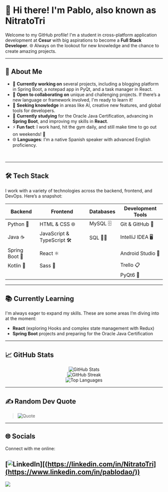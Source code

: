 # 👋 Hi there! I'm Pablo, also known as NitratoTri

Welcome to my GitHub profile! I'm a student in cross-platform application development at **Cesur** with big aspirations to become a **Full Stack Developer**. 🌐 Always on the lookout for new knowledge and the chance to create amazing projects.

---

## 💫 About Me

- 🔭 **Currently working on** several projects, including a blogging platform in Spring Boot, a notepad app in PyQt, and a task manager in React.
- 👯 **Open to collaborating on** unique and challenging projects. If there’s a new language or framework involved, I'm ready to learn it!
- 🤝 **Seeking knowledge** in areas like AI, creative new features, and global tools for developers.
- 🌱 **Currently studying** for the Oracle Java Certification, advancing in **Spring Boot**, and improving my skills in **React**.
- ⚡ **Fun fact**: I work hard, hit the gym daily, and still make time to go out on weekends! 🕺
- 🌐 **Languages**: I'm a native Spanish speaker with advanced English proficiency.

<br>

---

## 🛠️ Tech Stack

I work with a variety of technologies across the backend, frontend, and DevOps. Here’s a snapshot:

| **Backend**         | **Frontend**              | **Databases**       | **Development Tools**       |
|---------------------|---------------------------|----------------------|-----------------------------|
| Python 🐍           | HTML & CSS 🌐             | MySQL 🗄️            | Git & GitHub 🐙             |
| Java ☕             | JavaScript & TypeScript 🛠 | SQL 🧑‍💻             | IntelliJ IDEA 🖥️          |
| Spring Boot 🌱      | React ⚛️                   |           | Android Studio 📱           |
| Kotlin 📱         | Sass 🎨                    |          | Trello 📋                   |
|         |                           |                      | PyQt6 🎨                    |

---

## 📚 Currently Learning

I'm always eager to expand my skills. These are some areas I’m diving into at the moment:

- **React** (exploring Hooks and complex state management with Redux)
- **Spring Boot** projects and preparing for the Oracle Java Certification


---

## 📈 GitHub Stats

<p align="center">
  <img src="https://github-readme-stats.vercel.app/api?username=NitratoTri&show_icons=true&theme=radical&hide_border=false&include_all_commits=true&count_private=true" alt="GitHub Stats" />
  <br>
  <img src="https://github-readme-streak-stats.herokuapp.com/?user=NitratoTri&theme=radical&hide_border=false" alt="GitHub Streak" />
  <br>
  <img src="https://github-readme-stats.vercel.app/api/top-langs/?username=NitratoTri&layout=compact&theme=radical&hide_border=false" alt="Top Languages" />
</p>

---

## ✍️ Random Dev Quote

> ![Quote](https://quotes-github-readme.vercel.app/api?type=horizontal&theme=radical)

---

## 🌐 Socials

Connect with me online:

[![LinkedIn](https://img.shields.io/badge/LinkedIn-%230077B5.svg?style=for-the-badge&logo=linkedin&logoColor=white)][(https://linkedin.com/in/NitratoTri](https://www.linkedin.com/in/pablodao/)) 
---

[![](https://visitcount.itsvg.in/api?id=NitratoTri&label=Profile%20Views&icon=5&pretty=true)](https://visitcount.itsvg.in)
